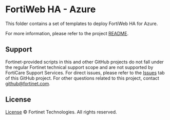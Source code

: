 # FortiWeb HA - Azure

This folder contains a set of templates to deploy FortiWeb HA for Azure.

For more information, please refer to the project [README](https://github.com/fortinet/fortiweb-ha/blob/main/README.md).

## Support

Fortinet-provided scripts in this and other GitHub projects do not fall under the regular Fortinet technical support scope and are not supported by FortiCare Support Services.
For direct issues, please refer to the [Issues](https://github.com/fortinet/fortiweb-ha/issues) tab of this GitHub project.
For other questions related to this project, contact [github@fortinet.com](mailto:github@fortinet.com).

## License

[License](https://github.com/fortinet/fortiweb-ha/blob/main/LICENSE) © Fortinet Technologies. All rights reserved.
